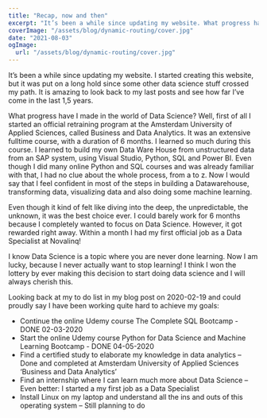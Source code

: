 ```yaml
---
title: "Recap, now and then"
excerpt: "It’s been a while since updating my website. What progress have I made in the world of Data Science?"
coverImage: "/assets/blog/dynamic-routing/cover.jpg"
date: "2021-08-03"
ogImage:
  url: "/assets/blog/dynamic-routing/cover.jpg"
---
```


It’s been a while since updating my website. I started creating this website, but it was put on a long hold since some other data science stuff crossed my path. It is amazing to look back to my last posts and see how far I’ve come in the last 1,5 years.

What progress have I made in the world of Data Science? Well, first of all I started an official retraining program at the Amsterdam University of Applied Sciences, called Business and Data Analytics. It was an extensive fulltime course, with a duration of 6 months. I learned so much during this course. I learned to build my own Data Ware House from unstructured data from an SAP system, using Visual Studio, Python, SQL and Power BI. Even though I did many online Python and SQL courses and was already familiar with that, I had no clue about the whole process, from a to z. Now I would say that I feel confident in most of the steps in building a Datawarehouse, transforming data, visualizing data and also doing some machine learning.

Even though it kind of felt like diving into the deep, the unpredictable, the unknown, it was the best choice ever. I could barely work for 6 months because I completely wanted to focus on Data Science. However, it got rewarded right away. Within a month I had my first official job as a Data Specialist at Novalinq!

I know Data Science is a topic where you are never done learning. Now I am lucky, because I never actually want to stop learning! I think I won the lottery by ever making this decision to start doing data science and I will always cherish this.

Looking back at my to do list in my blog post on 2020-02-19 and could proudly say I have been working quite hard to achieve my goals:
-	Continue the online Udemy course The Complete SQL Bootcamp - DONE 02-03-2020
-	Start the online Udemy course Python for Data Science and Machine Learning Bootcamp - DONE 04-05-2020
-	Find a certified study to elaborate my knowledge in data analytics – Done and completed at Amsterdam University of Applied Sciences ‘Business and Data Analytics’
-	Find an internship where I can learn much more about Data Science – Even better: I started a my first job as a Data Specialist
-	Install Linux on my laptop and understand all the ins and outs of this operating system – Still planning to do
